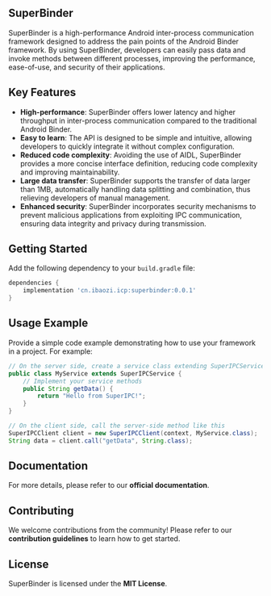 ## SuperBinder

SuperBinder is a high-performance Android inter-process communication framework designed to address the pain points of the Android Binder framework. By using SuperBinder, developers can easily pass data and invoke methods between different processes, improving the performance, ease-of-use, and security of their applications.

## Key Features

- **High-performance**: SuperBinder offers lower latency and higher throughput in inter-process communication compared to the traditional Android Binder.
- **Easy to learn**: The API is designed to be simple and intuitive, allowing developers to quickly integrate it without complex configuration.
- **Reduced code complexity**: Avoiding the use of AIDL, SuperBinder provides a more concise interface definition, reducing code complexity and improving maintainability.
- **Large data transfer**: SuperBinder supports the transfer of data larger than 1MB, automatically handling data splitting and combination, thus relieving developers of manual management.
- **Enhanced security**: SuperBinder incorporates security mechanisms to prevent malicious applications from exploiting IPC communication, ensuring data integrity and privacy during transmission.

## Getting Started

Add the following dependency to your `build.gradle` file:

```groovy
dependencies {
    implementation 'cn.ibaozi.icp:superbinder:0.0.1'
}
```

## Usage Example

Provide a simple code example demonstrating how to use your framework in a project. For example:

```java
// On the server side, create a service class extending SuperIPCService
public class MyService extends SuperIPCService {
    // Implement your service methods
    public String getData() {
        return "Hello from SuperIPC!";
    }
}

// On the client side, call the server-side method like this
SuperIPCClient client = new SuperIPCClient(context, MyService.class);
String data = client.call("getData", String.class);
```

## Documentation

For more details, please refer to our **official documentation**.

## Contributing

We welcome contributions from the community! Please refer to our **contribution guidelines** to learn how to get started.

## License

SuperBinder is licensed under the **MIT License**.

